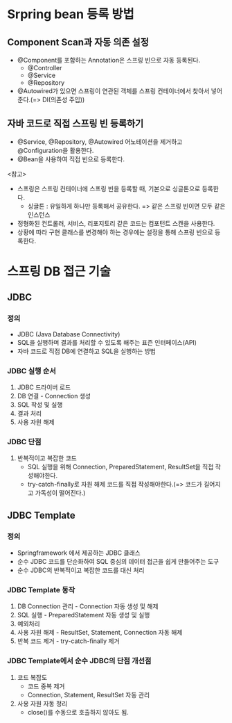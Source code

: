 # Srpring bean 등록 방법
## Component Scan과 자동 의존 설정
* @Component를 포함하는 Annotation은 스프링 빈으로 자동 등록된다.
  * @Controller
  * @Service
  * @Repository
* @Autowired가 있으면 스프링이 연관된 객체를 스프링 컨테이너에서 찾아서 넣어준다.(=> DI(의존성 주입))
## 자바 코드로 직접 스프링 빈 등록하기
* @Service, @Repository, @Autowired 어노테이션을 제거하고 @Configuration을 활용한다.
* @Bean을 사용하여 직접 빈으로 등록한다.

<참고>
* 스프링은 스프링 컨테이너에 스프링 빈을 등록할 때, 기본으로 싱글톤으로 등록한다.
  * 싱글톤 : 유일하게 하나만 등록해서 공유한다. => 같은 스프링 빈이면 모두 같은 인스턴스
* 정형화된 컨트롤러, 서비스, 리포지토리 같은 코드는 컴포턴트 스캔을 사용한다.
* 상황에 따라 구현 클래스를 변경해야 하는 경우에는 설정을 통해 스프링 빈으로 등록한다.


# 스프링 DB 접근 기술
## JDBC
### 정의
* JDBC (Java Database Connectivity)
* SQL을 실행하며 결과를 처리할 수 있도록 해주는 표즌 인터페이스(API)
* 자바 코드로 직접 DB에 연결하고 SQL을 실행하는 방법

### JDBC 실행 순서
1. JDBC 드라이버 로드
2. DB 연결 - Connection 생성
3. SQL 작성 및 실행
4. 결과 처리
5. 사용 자원 해제

### JDBC 단점
1. 반복적이고 복잡한 코드
   * SQL 실행을 위해 Connection, PreparedStatement, ResultSet을 직접 작성해야한다.
   * try-catch-finally로 자원 해제 코드를 직접 작성해야한다.(=> 코드가 길어지고 가독성이 떨어진다.)

## JDBC Template
### 정의
* Springframework 에서 제공하는 JDBC 클래스
* 순수 JDBC 코드를 단순화하여 SQL 중심의 데이터 접근을 쉽게 만들어주는 도구
* 순수 JDBC의 반복적이고 복잡한 코드를 대신 처리

### JDBC Template 동작
1. DB Connection 관리 - Connection 자동 생성 및 해제
2. SQL 실행 - PreparedStatement 자동 생성 및 실행
3. 예외처리
4. 사용 자원 해제 - ResultSet, Statement, Connection 자동 해제 
5. 반복 코드 제거 - try-catch-finally 제거

### JDBC Template에서 순수 JDBC의 단점 개선점
1. 코드 복잡도
   * 코드 중복 제거
   * Connection, Statement, ResultSet 자동 관리
2. 사용 자원 자동 정리
   * close()를 수동으로 호출하지 않아도 됨.